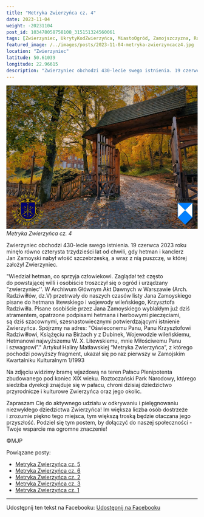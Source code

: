 ```yaml
---
title: "Metryka Zwierzyńca cz. 4"
date: 2023-11-04
weight: -20231104
post_id: 103478058758108_315151324560061
tags: [Zwierzyniec, UkrytyKodZwierzyńca, MiastoOgród, Zamojszczyzna, Roztocze, Lubelskie, villarestituta, turystyka, dziedzictwo, zabytki, krajobrazy, TajemnicePrzeszłości, PodróżeWczasie, MagiczneMiejsce]
featured_image: /../images/posts/2023-11-04-metryka-zwierzyncacz4.jpg
location: "Zwierzyniec"
latitude: 50.61039
longitude: 22.96615
description: "Zwierzyniec obchodzi 430-lecie swego istnienia. 19 czerwca 2023 roku minęło równo czterysta trzydzieści lat od chwili, gdy hetman i kanclerz Jan Zamoy..."
---
```


![Metryka Zwierzyńca cz. 4](/images/posts/2023-11-04-metryka-zwierzyncacz4.jpg)
*Metryka Zwierzyńca cz. 4*

Zwierzyniec obchodzi 430-lecie swego istnienia. 19 czerwca 2023 roku minęło równo czterysta trzydzieści lat od chwili, gdy hetman i kanclerz Jan Zamoyski nabył włość szczebrzeską, a wraz z nią puszczę, w której założył Zwierzyniec.

"Wiedział hetman, co sprzyja człowiekowi. Zaglądał też często do powstającej willi i osobiście troszczył się o ogród i urządzany "zwierzyniec''. W Archiwum Głównym Akt Dawnych w Warszawie (Arch. Radziwiłłów, dz.V) przetrwały do naszych czasów listy Jana Zamoyskiego pisane do hetmana litewskiego i wojewody wileńskiego, Krzysztofa Radziwiłła. Pisane osobiście przez Jana Zamoyskiego wyblakłym już dziś atramentem, opatrzone podpisami hetmana i herbowymi pieczęciami, są dziś szacownymi, szesnastowiecznymi potwierdzającymi istnienie Zwierzyńca.
Spójrzmy na adres: "Oświeconemu Panu, Panu Krzysztofowi Radziwiłłowi, Książęciu na Birżach y z Dubinek, Wojewodzie wileńskiemu, Hetmanowi najwyższemu W. X. Litewskiemu, mnie Miłościwemu Panu i szwagrowi”."
Artykuł Haliny Matławskiej “Metryka Zwierzyńca”, z którego pochodzi powyższy fragment, ukazał się po raz pierwszy w Zamojskim Kwartalniku Kulturalnym 1/1993

Na zdjęciu widzimy bramę wjazdową na teren Pałacu Plenipotenta zbudowanego pod koniec XIX wieku.
Roztoczański Park Narodowy, którego siedziba dyrekcji znajduje się w pałacu, chroni dzisiaj dziedzictwo przyrodnicze i kulturowe Zwierzyńca oraz jego okolic.

Zapraszam Cię do aktywnego udziału w odkrywaniu i pielęgnowaniu niezwykłego dziedzictwa Zwierzyńca! Im większa liczba osób dostrzeże i zrozumie piękno tego miejsca, tym większą troską będzie otaczana jego przyszłość.
Podziel się tym postem, by dołączyć do naszej społeczności - Twoje wsparcie ma ogromne znaczenie!



©MJP

Powiązane posty:
- [Metryka Zwierzyńca cz. 5](/posts/Metryka-Zwierzynca-cz-5)
- [Metryka Zwierzyńca cz. 6](/posts/Metryka-Zwierzynca-cz-6)
- [Metryka Zwierzyńca cz. 2](/posts/Metryka-Zwierzynca-cz-2)
- [Metryka Zwierzyńca cz. 3](/posts/Metryka-Zwierzynca-cz-3)
- [Metryka Zwierzyńca cz. 1](/posts/Metryka-Zwierzynca-cz-1)


---

Udostępnij ten tekst na Facebooku:
[Udostępnij na Facebooku](https://www.facebook.com/sharer/sharer.php?u=https://stowarzyszeniewachniewskiej.pl/posts/Metryka-Zwierzynca-cz-4)

<script type="application/ld+json">
{
  "@context": "https://schema.org",
  "@type": "BlogPosting",
  "headline": "Metryka Zwierzyńca cz. 4",
  "datePublished": "2023-11-04",
  "dateModified": "2023-11-04",
  "author": {
    "@type": "Person",
    "name": "Michał Jan Patyk"
  },
  "publisher": {
    "@type": "Organization",
    "name": "Stowarzyszenie im. Aleksandry Wachniewskiej",
    "logo": {
      "@type": "ImageObject",
      "url": "https://stowarzyszeniewachniewskiej.pl/images/logo/logo.svg"
    }
  },
  "mainEntityOfPage": {
    "@type": "WebPage",
    "@id": "https://stowarzyszeniewachniewskiej.pl/posts/Metryka-Zwierzynca-cz-4"
  },
  "image": {
    "@type": "ImageObject",
    "url": "https://stowarzyszeniewachniewskiej.pl/images/posts/2023-11-04-metryka-zwierzyncacz4.jpg"
  },
  "articleSection": "Dziedzictwo Kulturowe i Zabytki",
  "keywords": "Zwierzyniec, UkrytyKodZwierzyńca, MiastoOgród, Zamojszczyzna, Roztocze, Lubelskie, villarestituta, turystyka, dziedzictwo, zabytki, krajobrazy, TajemnicePrzeszłości, PodróżeWczasie, MagiczneMiejsce",
  "wordCount": 227,
  "articleBody": "Zwierzyniec obchodzi 430-lecie swego istnienia. 19 czerwca 2023 roku minęło równo czterysta trzydzieści lat od chwili, gdy hetman i kanclerz Jan Zamoyski nabył włość szczebrzeską, a wraz z nią puszczę, w której założył Zwierzyniec.\n\n\"Wiedział hetman, co sprzyja człowiekowi. Zaglądał też często do powstającej willi i osobiście troszczył się o ogród i urządzany \"zwierzyniec''. W Archiwum Głównym Akt Dawnych w Warszawie (Arch. Radziwiłłów, dz.V) przetrwały do naszych czasów listy Jana Zamoyskiego pisane do hetmana litewskiego i wojewody wileńskiego, Krzysztofa Radziwiłła. Pisane osobiście przez Jana Zamoyskiego wyblakłym już dziś atramentem, opatrzone podpisami hetmana i herbowymi pieczęciami, są dziś szacownymi, szesnastowiecznymi potwierdzającymi istnienie Zwierzyńca.\nSpójrzmy na adres: \"Oświeconemu Panu, Panu Krzysztofowi Radziwiłłowi, Książęciu na Birżach y z Dubinek, Wojewodzie wileńskiemu, Hetmanowi najwyższemu W. X. Litewskiemu, mnie Miłościwemu Panu i szwagrowi”.\"\nArtykuł Haliny Matławskiej “Metryka Zwierzyńca”, z którego pochodzi powyższy fragment, ukazał się po raz pierwszy w Zamojskim Kwartalniku Kulturalnym 1/1993\n\nNa zdjęciu widzimy bramę wjazdową na teren Pałacu Plenipotenta zbudowanego pod koniec XIX wieku. \nRoztoczański Park Narodowy, którego siedziba dyrekcji znajduje się w pałacu, chroni dzisiaj dziedzictwo przyrodnicze i kulturowe Zwierzyńca oraz jego okolic. \n\nZapraszam Cię do aktywnego udziału w odkrywaniu i pielęgnowaniu niezwykłego dziedzictwa Zwierzyńca! Im większa liczba osób dostrzeże i zrozumie piękno tego miejsca, tym większą troską będzie otaczana jego przyszłość.\nPodziel się tym postem, by dołączyć do naszej społeczności - Twoje wsparcie ma ogromne znaczenie!\n\n             \n\n©MJP",
  "description": "Odkryj piękno Zwierzyńca i jego zabytki.",
  "copyrightHolder": {
    "@type": "Person",
    "name": "Michał Jan Patyk"
  }
}
</script>
<script type="application/ld+json">
{
  "@context": "https://schema.org",
  "@type": "BreadcrumbList",
  "itemListElement": [
    {
      "@type": "ListItem",
      "position": 1,
      "name": "Home",
      "item": "https://stowarzyszeniewachniewskiej.pl"
    },
    {
      "@type": "ListItem",
      "position": 2,
      "name": "posts",
      "item": "https://stowarzyszeniewachniewskiej.pl/posts"
    },
    {
      "@type": "ListItem",
      "position": 3,
      "name": "Metryka Zwierzyńca cz. 4",
      "item": "https://stowarzyszeniewachniewskiej.pl/posts/Metryka-Zwierzynca-cz-4"
    }
  ]
}
</script>
